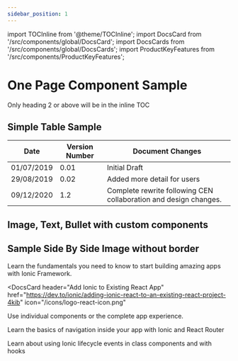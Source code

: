```yaml
---
sidebar_position: 1
---
```


import TOCInline from '@theme/TOCInline';
import DocsCard from '/src/components/global/DocsCard';
import DocsCards from '/src/components/global/DocsCards';
import ProductKeyFeatures from '/src/components/ProductKeyFeatures';



# One Page Component Sample


Only heading 2 or above will be in the inline TOC
<TOCInline toc={toc} minHeadingLevel={2} maxHeadingLevel = {6} />


## Simple Table Sample

| Date | Version Number | Document Changes |
|---|---|---|
| 01/07/2019 | 0.01 | Initial Draft |
| 29/08/2019 | 0.02 | Added more detail for users |
| 09/12/2020 | 1.2 | Complete rewrite following CEN collaboration and design changes. |

## Image, Text, Bullet with custom components

<ProductKeyFeatures />

## Sample Side By Side Image without border

<DocsCards>
  <DocsCard header="Getting Started" href="react/your-first-app" icon="/icons/feature-component-actionsheet-icon.png">
    <p>Learn the fundamentals you need to know to start building amazing apps with Ionic Framework.</p>
  </DocsCard>

<DocsCard
  header="Add Ionic to Existing React App"
  href="https://dev.to/ionic/adding-ionic-react-to-an-existing-react-project-4kib"
  icon="/icons/logo-react-icon.png"
>
  <p>Use individual components or the complete app experience.</p>
</DocsCard>

<DocsCard header="Navigation" href="react/navigation" icon="/icons/feature-component-navigation-icon.png">
  <p>Learn the basics of navigation inside your app with Ionic and React Router</p>
</DocsCard>

<DocsCard header="Lifecycle" href="react/lifecycle" icon="/icons/feature-guide-components-icon.png">
  <p>Learn about using Ionic lifecycle events in class components and with hooks</p>
</DocsCard>

</DocsCards>